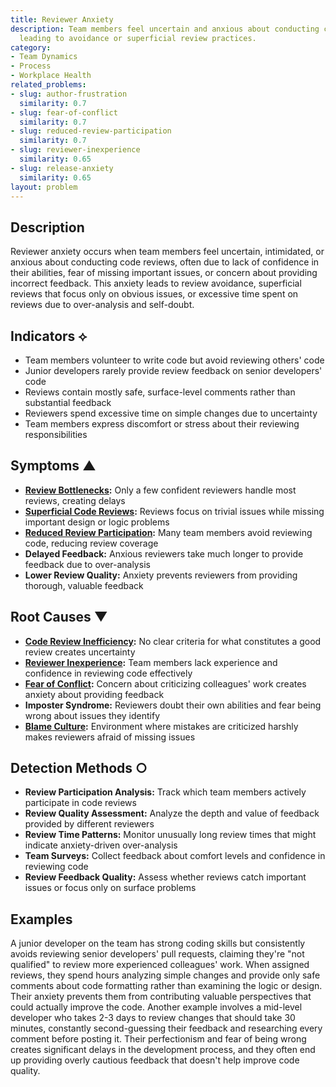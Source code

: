 ```yaml
---
title: Reviewer Anxiety
description: Team members feel uncertain and anxious about conducting code reviews,
  leading to avoidance or superficial review practices.
category:
- Team Dynamics
- Process
- Workplace Health
related_problems:
- slug: author-frustration
  similarity: 0.7
- slug: fear-of-conflict
  similarity: 0.7
- slug: reduced-review-participation
  similarity: 0.7
- slug: reviewer-inexperience
  similarity: 0.65
- slug: release-anxiety
  similarity: 0.65
layout: problem
---
```


## Description

Reviewer anxiety occurs when team members feel uncertain, intimidated, or anxious about conducting code reviews, often due to lack of confidence in their abilities, fear of missing important issues, or concern about providing incorrect feedback. This anxiety leads to review avoidance, superficial reviews that focus only on obvious issues, or excessive time spent on reviews due to over-analysis and self-doubt.

## Indicators ⟡

- Team members volunteer to write code but avoid reviewing others' code
- Junior developers rarely provide review feedback on senior developers' code  
- Reviews contain mostly safe, surface-level comments rather than substantial feedback
- Reviewers spend excessive time on simple changes due to uncertainty
- Team members express discomfort or stress about their reviewing responsibilities

## Symptoms ▲

- **[Review Bottlenecks](review-bottlenecks.md):** Only a few confident reviewers handle most reviews, creating delays
- **[Superficial Code Reviews](superficial-code-reviews.md):** Reviews focus on trivial issues while missing important design or logic problems
- **[Reduced Review Participation](reduced-review-participation.md):** Many team members avoid reviewing code, reducing review coverage
- **Delayed Feedback:** Anxious reviewers take much longer to provide feedback due to over-analysis
- **Lower Review Quality:** Anxiety prevents reviewers from providing thorough, valuable feedback

## Root Causes ▼

- **[Code Review Inefficiency](code-review-inefficiency.md):** No clear criteria for what constitutes a good review creates uncertainty
- **[Reviewer Inexperience](reviewer-inexperience.md):** Team members lack experience and confidence in reviewing code effectively
- **[Fear of Conflict](fear-of-conflict.md):** Concern about criticizing colleagues' work creates anxiety about providing feedback
- **Imposter Syndrome:** Reviewers doubt their own abilities and fear being wrong about issues they identify
- **[Blame Culture](blame-culture.md):** Environment where mistakes are criticized harshly makes reviewers afraid of missing issues

## Detection Methods ○

- **Review Participation Analysis:** Track which team members actively participate in code reviews
- **Review Quality Assessment:** Analyze the depth and value of feedback provided by different reviewers
- **Review Time Patterns:** Monitor unusually long review times that might indicate anxiety-driven over-analysis
- **Team Surveys:** Collect feedback about comfort levels and confidence in reviewing code
- **Review Feedback Quality:** Assess whether reviews catch important issues or focus only on surface problems

## Examples

A junior developer on the team has strong coding skills but consistently avoids reviewing senior developers' pull requests, claiming they're "not qualified" to review more experienced colleagues' work. When assigned reviews, they spend hours analyzing simple changes and provide only safe comments about code formatting rather than examining the logic or design. Their anxiety prevents them from contributing valuable perspectives that could actually improve the code. Another example involves a mid-level developer who takes 2-3 days to review changes that should take 30 minutes, constantly second-guessing their feedback and researching every comment before posting it. Their perfectionism and fear of being wrong creates significant delays in the development process, and they often end up providing overly cautious feedback that doesn't help improve code quality.